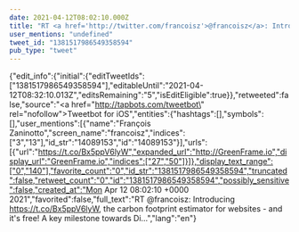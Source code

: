 ```yaml
---
date: 2021-04-12T08:02:10.000Z
title: "RT <a href='http://twitter.com/francoisz'>@francoisz</a>: Introducing https://t.co/Bx5ppV6lyW, the carbon footprint estimator for websites - and it's free! A key milestone towards Di…″"
user_mentions: "undefined"
tweet_id: "1381517986549358594"
pub_type: "tweet"
---
```

{"edit_info":{"initial":{"editTweetIds":["1381517986549358594"],"editableUntil":"2021-04-12T08:32:10.013Z","editsRemaining":"5","isEditEligible":true}},"retweeted":false,"source":"<a href=\"http://tapbots.com/tweetbot\" rel=\"nofollow\">Tweetbot for iΟS</a>","entities":{"hashtags":[],"symbols":[],"user_mentions":[{"name":"François Zaninotto","screen_name":"francoisz","indices":["3","13"],"id_str":"14089153","id":"14089153"}],"urls":[{"url":"https://t.co/Bx5ppV6lyW","expanded_url":"http://GreenFrame.io","display_url":"GreenFrame.io","indices":["27","50"]}]},"display_text_range":["0","140"],"favorite_count":"0","id_str":"1381517986549358594","truncated":false,"retweet_count":"0","id":"1381517986549358594","possibly_sensitive":false,"created_at":"Mon Apr 12 08:02:10 +0000 2021","favorited":false,"full_text":"RT @francoisz: Introducing https://t.co/Bx5ppV6lyW, the carbon footprint estimator for websites - and it's free! A key milestone towards Di…","lang":"en"}
